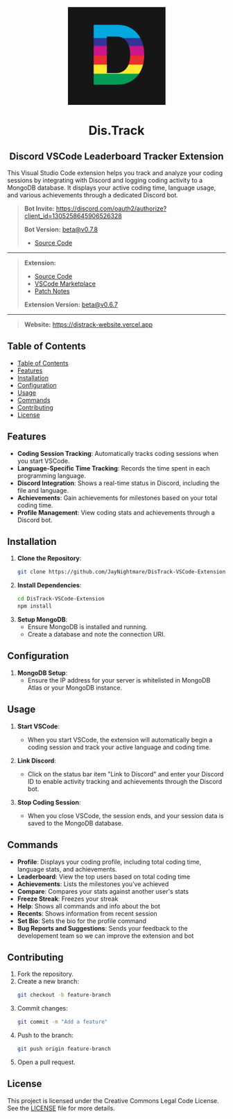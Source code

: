 <div align=center>
  <img src="images/distrack.png" width=225 radius=10 />
</div>
 
<div align=center>
  <h1>Dis.Track</h1>
  <h2>Discord VSCode Leaderboard Tracker Extension</h2>
</div>


This Visual Studio Code extension helps you track and analyze your coding sessions by integrating with Discord and logging coding activity to a MongoDB database. It displays your active coding time, language usage, and various achievements through a dedicated Discord bot. 

> **Bot Invite:** https://discord.com/oauth2/authorize?client_id=1305258645906526328
>
> **Bot Version:** beta@v0.7.8
> - [Source Code](https://github.com/JayNightmare/DisTrack-Discord-Bot)
----
> **Extension:**
> - [Source Code](https://github.com/JayNightmare/DisTrack-VSCode-Extension)
> - [VSCode Marketplace](https://marketplace.visualstudio.com/items?itemName=JayNightmare.dis-track)
> - [Patch Notes](https://github.com/JayNightmare/DisTrack-VSCode-Extension/blob/main/CHANGELOG.md)
>
> **Extension Version:** beta@v0.6.7
----
> **Website:** https://distrack-website.vercel.app

## Table of Contents
- [Table of Contents](#table-of-contents)
- [Features](#features)
- [Installation](#installation)
- [Configuration](#configuration)
- [Usage](#usage)
- [Commands](#commands)
- [Contributing](#contributing)
- [License](#license)

## Features

- **Coding Session Tracking**: Automatically tracks coding sessions when you start VSCode.
- **Language-Specific Time Tracking**: Records the time spent in each programming language.
- **Discord Integration**: Shows a real-time status in Discord, including the file and language.
- **Achievements**: Gain achievements for milestones based on your total coding time.
- **Profile Management**: View coding stats and achievements through a Discord bot.

## Installation

1. **Clone the Repository**:
   ```bash
   git clone https://github.com/JayNightmare/DisTrack-VSCode-Extension
   ```
2. **Install Dependencies**:
   ```bash
   cd DisTrack-VSCode-Extension
   npm install
   ```
3. **Setup MongoDB**:
   - Ensure MongoDB is installed and running.
   - Create a database and note the connection URI.

## Configuration

1. **MongoDB Setup**:
   - Ensure the IP address for your server is whitelisted in MongoDB Atlas or your MongoDB instance.
   
## Usage

1. **Start VSCode**:
   - When you start VSCode, the extension will automatically begin a coding session and track your active language and coding time.
   
2. **Link Discord**:
   - Click on the status bar item "Link to Discord" and enter your Discord ID to enable activity tracking and achievements through the Discord bot.

3. **Stop Coding Session**:
   - When you close VSCode, the session ends, and your session data is saved to the MongoDB database.

## Commands

- **Profile**: Displays your coding profile, including total coding time, language stats, and achievements.
- **Leaderboard**: View the top users based on total coding time
- **Achievements**: Lists the milestones you’ve achieved
- **Compare**: Compares your stats against another user's stats
- **Freeze Streak**: Freezes your streak
- **Help**: Shows all commands and info about the bot
- **Recents**: Shows information from recent session
- **Set Bio**: Sets the bio for the profile command
- **Bug Reports and Suggestions**: Sends your feedback to the developement team so we can improve the extension and bot

## Contributing

1. Fork the repository.
2. Create a new branch:
   ```bash
   git checkout -b feature-branch
   ```
3. Commit changes:
   ```bash
   git commit -m "Add a feature"
   ```
4. Push to the branch:
   ```bash
   git push origin feature-branch
   ```
5. Open a pull request.

## License

This project is licensed under the Creative Commons Legal Code License. See the [LICENSE](LICENSE) file for more details.
